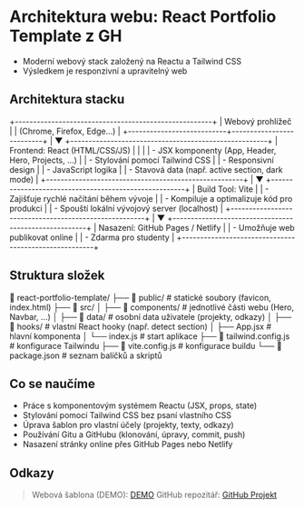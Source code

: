 # Architektura webu: React Portfolio Template z GH
- Moderní webový stack založený na Reactu a Tailwind CSS
- Výsledkem je responzivní a upravitelný web
  
## Architektura stacku
+------------------------------------------------------+
|                Webový prohlížeč                      |
|               (Chrome, Firefox, Edge...)             |
+---------------------------+--------------------------+
                            |
                            ▼
+------------------------------------------------------+
|               Frontend: React (HTML/CSS/JS)          |
|                                                      |
| - JSX komponenty (App, Header, Hero, Projects, ...)  |
| - Stylování pomocí Tailwind CSS                      |
| - Responsivní design                                 |
| - JavaScript logika                                  |
| - Stavová data (např. active section, dark mode)     |
+------------------------------------------------------+
                            |
                            ▼
+------------------------------------------------------+
|              Build Tool: Vite                        |
| - Zajišťuje rychlé načítání během vývoje             |
| - Kompiluje a optimalizuje kód pro produkci          |
| - Spouští lokální vývojový server (localhost)        |
+------------------------------------------------------+
                            |
                            ▼
+------------------------------------------------------+
|              Nasazení: GitHub Pages / Netlify        |
| - Umožňuje web publikovat online                     |
| - Zdarma pro studenty                                |
+------------------------------------------------------+


## Struktura složek 

📁 react-portfolio-template/
├── 📁 public/               # statické soubory (favicon, index.html)
├── 📁 src/
│   ├── 📁 components/       # jednotlivé části webu (Hero, Navbar, ...)
│   ├── 📁 data/             # osobní data uživatele (projekty, odkazy)
│   ├── 📁 hooks/            # vlastní React hooky (např. detect section)
│   ├── App.jsx             # hlavní komponenta
│   └── index.js            # start aplikace
├── 📄 tailwind.config.js   # konfigurace Tailwindu
├── 📄 vite.config.js       # konfigurace buildu
└── 📄 package.json         # seznam balíčků a skriptů


## Co se naučíme

- Práce s komponentovým systémem Reactu (JSX, props, state)
- Stylování pomocí Tailwind CSS bez psaní vlastního CSS
- Úprava šablon pro vlastní účely (projekty, texty, odkazy)
- Používání Gitu a GitHubu (klonování, úpravy, commit, push)
- Nasazení stránky online přes GitHub Pages nebo Netlify


## Odkazy

> Webová šablona (DEMO): [DEMO](https://reactportfoliotemplate.paytonpierce.dev)
> GitHub repozitář: [GitHub Projekt](https://github.com/paytonjewell/ReactPortfolioTemplate)